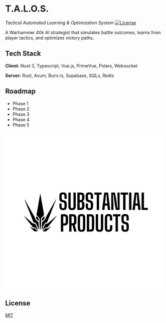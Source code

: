 # T.A.L.O.S.  
*Tactical Automated Learning & Optimization System*   [![License](https://img.shields.io/badge/Adeptus_Mechanicus-Approved-red)](https://wh40k.lexicanum.com/wiki/Adeptus_Mechanicus)  

A Warhammer 40k AI strategist that simulates battle outcomes, learns from player tactics, and optimizes victory paths.


## Tech Stack

**Client:** Nuxt 3, Typescript, Vue.js, PrimeVue, Polars, Websocket

**Server:** Rust, Axum, Burn.rs, Supabase, SQLx, Redis


## Roadmap

- Phase 1
- Phase 2
- Phase 3
- Phase 4
- Phase 5


![Logo](Substantial--Products.png)


## License

[MIT](https://choosealicense.com/licenses/mit/)

